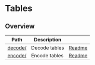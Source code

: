 # Tables

## Overview

| Path              | Description   |                          |
| ----------------- | ------------- | ------------------------ |
| [decode/](decode) | Decode tables | [Readme](decode/#readme) |
| [encode/](encode) | Encode tables | [Readme](encode/#readme) |
